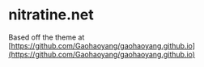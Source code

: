 # nitratine.net
Based off the theme at [https://github.com/Gaohaoyang/gaohaoyang.github.io](https://github.com/Gaohaoyang/gaohaoyang.github.io)
